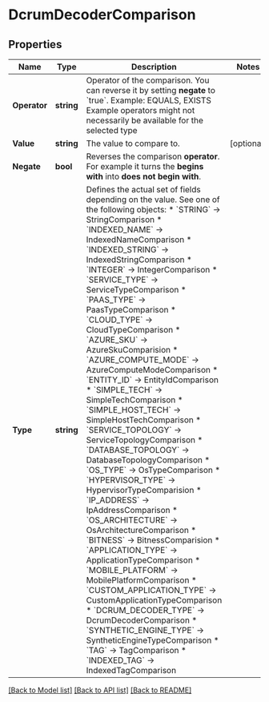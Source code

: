 # DcrumDecoderComparison

## Properties

Name | Type | Description | Notes
------------ | ------------- | ------------- | -------------
**Operator** | **string** | Operator of the comparison.   You can reverse it by setting **negate** to &#x60;true&#x60;.   Example: EQUALS, EXISTS   Example operators might not necessarily be available for the selected type | 
**Value** | **string** | The value to compare to. | [optional] 
**Negate** | **bool** | Reverses the comparison **operator**. For example it turns the **begins with** into **does not begin with**. | 
**Type** | **string** | Defines the actual set of fields depending on the value. See one of the following objects:   * &#x60;STRING&#x60; -&gt; StringComparison  * &#x60;INDEXED_NAME&#x60; -&gt; IndexedNameComparison  * &#x60;INDEXED_STRING&#x60; -&gt; IndexedStringComparison  * &#x60;INTEGER&#x60; -&gt; IntegerComparison  * &#x60;SERVICE_TYPE&#x60; -&gt; ServiceTypeComparison  * &#x60;PAAS_TYPE&#x60; -&gt; PaasTypeComparison  * &#x60;CLOUD_TYPE&#x60; -&gt; CloudTypeComparison  * &#x60;AZURE_SKU&#x60; -&gt; AzureSkuComparision  * &#x60;AZURE_COMPUTE_MODE&#x60; -&gt; AzureComputeModeComparison  * &#x60;ENTITY_ID&#x60; -&gt; EntityIdComparison  * &#x60;SIMPLE_TECH&#x60; -&gt; SimpleTechComparison  * &#x60;SIMPLE_HOST_TECH&#x60; -&gt; SimpleHostTechComparison  * &#x60;SERVICE_TOPOLOGY&#x60; -&gt; ServiceTopologyComparison  * &#x60;DATABASE_TOPOLOGY&#x60; -&gt; DatabaseTopologyComparison  * &#x60;OS_TYPE&#x60; -&gt; OsTypeComparison  * &#x60;HYPERVISOR_TYPE&#x60; -&gt; HypervisorTypeComparision  * &#x60;IP_ADDRESS&#x60; -&gt; IpAddressComparison  * &#x60;OS_ARCHITECTURE&#x60; -&gt; OsArchitectureComparison  * &#x60;BITNESS&#x60; -&gt; BitnessComparision  * &#x60;APPLICATION_TYPE&#x60; -&gt; ApplicationTypeComparison  * &#x60;MOBILE_PLATFORM&#x60; -&gt; MobilePlatformComparison  * &#x60;CUSTOM_APPLICATION_TYPE&#x60; -&gt; CustomApplicationTypeComparison  * &#x60;DCRUM_DECODER_TYPE&#x60; -&gt; DcrumDecoderComparison  * &#x60;SYNTHETIC_ENGINE_TYPE&#x60; -&gt; SyntheticEngineTypeComparison  * &#x60;TAG&#x60; -&gt; TagComparison  * &#x60;INDEXED_TAG&#x60; -&gt; IndexedTagComparison   | 

[[Back to Model list]](../README.md#documentation-for-models) [[Back to API list]](../README.md#documentation-for-api-endpoints) [[Back to README]](../README.md)


